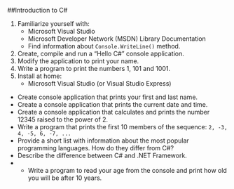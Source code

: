 ##Introduction to C# 
1. Familiarize yourself with:
	* Microsoft Visual Studio
	* Microsoft Developer Network (MSDN) Library Documentation
	* Find information about `Console.WriteLine()` method.
2. Create, compile and run a “Hello C#” console application.
3. Modify the application to print your name.
4. Write a program to print the numbers 1, 101 and 1001.
5. Install at home:
	* Microsoft Visual Studio (or Visual Studio Express)
* Create console application that prints your first and last name.
* Create a console application that prints the current date and time.
* Create a console application that calculates and prints the number 12345 raised to the power of 2.
* Write a program that prints the first 10 members of the sequence: `2, -3, 4, -5, 6, -7, ...`
* Provide a short list with information about the most popular programming languages. How do they differ from C#?
* Describe the difference between C# and .NET Framework.
* * Write a program to read your age from the console and print how old you will be after 10 years.

 


